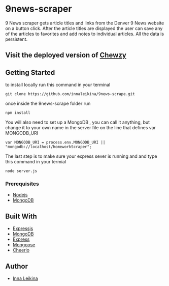 # 9news-scraper

9 News scraper gets article titles and links from the Denver 9 News website on a button click. After the article titles are displayed the user can save any of the articles to favorites and add notes to individual articles. All the data is persistent.

## Visit the deployed version of [Chewzy](https://ancient-sierra-32891.herokuapp.com)

## Getting Started
to install locally run this command in your terminal
```
git clone https://github.com/innaleikina/9news-scrape.git
```
once inside the 9news-scrape folder run 
```
npm install
```

You will also need to set up a MongoDB , you can call it anything, but change it to your own name in the server file on the line that defines var MONGODB_URI

```
var MONGODB_URI = process.env.MONGODB_URI || "mongodb://localhost/homeworkScraper";
```

The last step is to make sure your express sever is running and and type this command in your termial
```
node server.js
```

### Prerequisites

* [Nodejs](https://nodejs.org/)
* [MongoDB](https://www.mongodb.com)


## Built With

* [Expressjs](https://expressjs.com/) 
* [MongoDB](https://www.mongodb.com) 
* [Express](http://expressjs.com/)
* [Mongoose](https://mongoosejs.com/)
* [Cheerio](https://www.npmjs.com/package/cheerio)


## Author
* [Inna Leikina](https://github.com/innaleikina)

